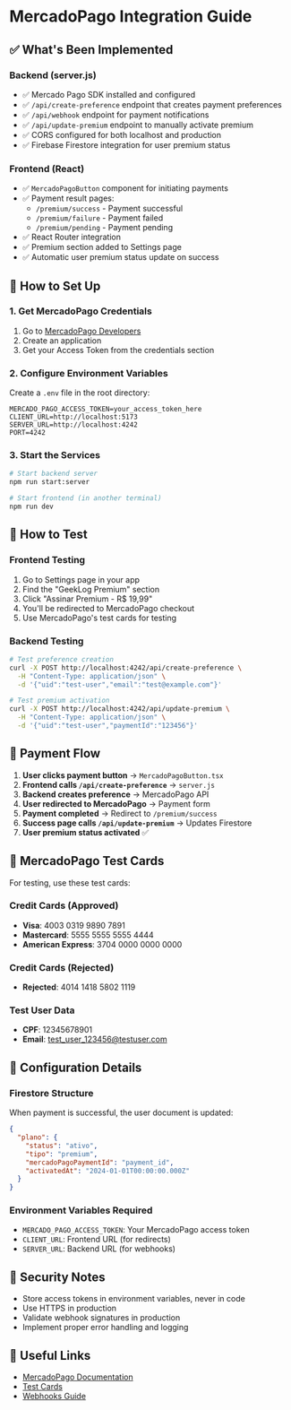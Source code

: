 # MercadoPago Integration Guide

## ✅ What's Been Implemented

### Backend (server.js)
- ✅ Mercado Pago SDK installed and configured
- ✅ `/api/create-preference` endpoint that creates payment preferences
- ✅ `/api/webhook` endpoint for payment notifications
- ✅ `/api/update-premium` endpoint to manually activate premium
- ✅ CORS configured for both localhost and production
- ✅ Firebase Firestore integration for user premium status

### Frontend (React)
- ✅ `MercadoPagoButton` component for initiating payments
- ✅ Payment result pages:
  - `/premium/success` - Payment successful
  - `/premium/failure` - Payment failed  
  - `/premium/pending` - Payment pending
- ✅ React Router integration
- ✅ Premium section added to Settings page
- ✅ Automatic user premium status update on success

## 🚀 How to Set Up

### 1. Get MercadoPago Credentials
1. Go to [MercadoPago Developers](https://www.mercadopago.com.br/developers/)
2. Create an application
3. Get your Access Token from the credentials section

### 2. Configure Environment Variables
Create a `.env` file in the root directory:

```env
MERCADO_PAGO_ACCESS_TOKEN=your_access_token_here
CLIENT_URL=http://localhost:5173
SERVER_URL=http://localhost:4242
PORT=4242
```

### 3. Start the Services
```bash
# Start backend server
npm run start:server

# Start frontend (in another terminal)
npm run dev
```

## 🧪 How to Test

### Frontend Testing
1. Go to Settings page in your app
2. Find the "GeekLog Premium" section
3. Click "Assinar Premium - R$ 19,99"
4. You'll be redirected to MercadoPago checkout
5. Use MercadoPago's test cards for testing

### Backend Testing
```bash
# Test preference creation
curl -X POST http://localhost:4242/api/create-preference \
  -H "Content-Type: application/json" \
  -d '{"uid":"test-user","email":"test@example.com"}'

# Test premium activation
curl -X POST http://localhost:4242/api/update-premium \
  -H "Content-Type: application/json" \
  -d '{"uid":"test-user","paymentId":"123456"}'
```

## 🔄 Payment Flow

1. **User clicks payment button** → `MercadoPagoButton.tsx`
2. **Frontend calls `/api/create-preference`** → `server.js`
3. **Backend creates preference** → MercadoPago API
4. **User redirected to MercadoPago** → Payment form
5. **Payment completed** → Redirect to `/premium/success`
6. **Success page calls `/api/update-premium`** → Updates Firestore
7. **User premium status activated** ✅

## 📱 MercadoPago Test Cards

For testing, use these test cards:

### Credit Cards (Approved)
- **Visa**: 4003 0319 9890 7891
- **Mastercard**: 5555 5555 5555 4444
- **American Express**: 3704 0000 0000 0000

### Credit Cards (Rejected)
- **Rejected**: 4014 1418 5802 1119

### Test User Data
- **CPF**: 12345678901
- **Email**: test_user_123456@testuser.com

## 🔧 Configuration Details

### Firestore Structure
When payment is successful, the user document is updated:
```json
{
  "plano": {
    "status": "ativo",
    "tipo": "premium", 
    "mercadoPagoPaymentId": "payment_id",
    "activatedAt": "2024-01-01T00:00:00.000Z"
  }
}
```

### Environment Variables Required
- `MERCADO_PAGO_ACCESS_TOKEN`: Your MercadoPago access token
- `CLIENT_URL`: Frontend URL (for redirects)
- `SERVER_URL`: Backend URL (for webhooks)

## 🚨 Security Notes

- Store access tokens in environment variables, never in code
- Use HTTPS in production
- Validate webhook signatures in production
- Implement proper error handling and logging

## 🔗 Useful Links

- [MercadoPago Documentation](https://www.mercadopago.com.br/developers/pt/docs)
- [Test Cards](https://www.mercadopago.com.br/developers/pt/docs/checkout-pro/additional-content/test-cards)
- [Webhooks Guide](https://www.mercadopago.com.br/developers/pt/docs/checkout-pro/additional-content/webhooks)
